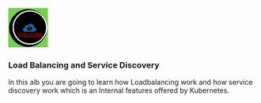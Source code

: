 <img src="images/c4logo.png">

### Load Balancing and Service Discovery
In this alb you are going to learn how Loadbalancing work and how service discovery work which is an Internal features offered by Kubernetes.

